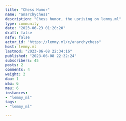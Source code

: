 ```yaml
---
title: "Chess Humor" 
name: "anarchychess"
description: "Chess humor, the uprising on lemmy.ml"
type: community
date: "2023-06-23 01:20:20"
draft: false
nsfw: false
actor_id: "https://lemmy.ml/c/anarchychess"
host: lemmy.ml
lastmod: "2023-06-08 22:34:16"
published: "2023-06-08 22:32:24"
subscribers: 45
posts: 2
comments: 4
weight: 2
dau: 1
wau: 6
mau: 6
instances:
- "lemmy_ml"
tags: 
- "lemmy_ml"

---
```

